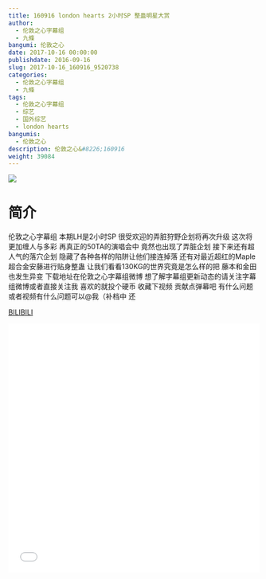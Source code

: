 ```yaml
---
title: 160916 london hearts 2小时SP 整蛊明星大赏
author: 
  - 伦敦之心字幕组
  - 九條
bangumi: 伦敦之心
date: 2017-10-16 00:00:00
publishdate: 2016-09-16
slug: 2017-10-16_160916_9520738
categories: 
  - 伦敦之心字幕组
  - 九條
tags: 
  - 伦敦之心字幕组
  - 综艺
  - 国外综艺
  - london hearts
bangumis: 
  - 伦敦之心
description: 伦敦之心&#8226;160916
weight: 39084
---
```


![](https://i.imgur.com/QgTKg3s.jpg)

# 简介  
伦敦之心字幕组
本期LH是2小时SP 很受欢迎的弄脏狩野企划将再次升级 这次将更加缠人与多彩 再真正的50TA的演唱会中 竟然也出现了弄脏企划 接下来还有超人气的落穴企划 隐藏了各种各样的陷阱让他们接连掉落 还有对最近超红的Maple超合金安藤进行贴身整蛊 让我们看看130KG的世界究竟是怎么样的把 藤本和金田也发生异变 下载地址在伦敦之心字幕组微博 想了解字幕组更新动态的请关注字幕组微博或者直接关注我 喜欢的就投个硬币 收藏下视频 贡献点弹幕吧 有什么问题或者视频有什么问题可以@我（补档中 还

  [BILIBILI](https://www.bilibili.com/video/av9520738/)


  <iframe src="//www.bilibili.com/html/html5player.html?cid=15738852&aid=9520738" width="100%" height="500" frameborder="0" allowfullscreen="allowfullscreen"></iframe>
